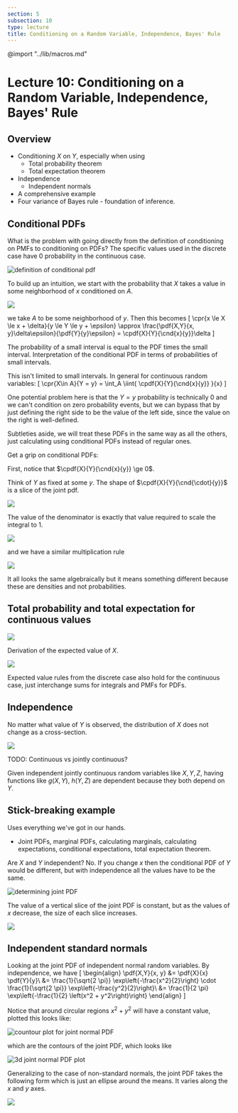 ```yaml
---
section: 5
subsection: 10
type: lecture
title: Conditioning on a Random Variable, Independence, Bayes' Rule
---
```


@import "../lib/macros.md"

# Lecture 10: Conditioning on a Random Variable, Independence, Bayes' Rule

## Overview

* Conditioning $X$ on $Y$, especially when using
  * Total probability theorem
  * Total expectation theorem
* Independence
  * Independent normals
* A comprehensive example
* Four variance of Bayes rule - foundation of inference.

## Conditional PDFs

What is the problem with going directly from the definition of conditioning on PMFs to conditioning on PDFs?
The specific values used in the discrete case have 0 probability in the continuous case.

![definition of conditional pdf](unit5lec10-conditioning-on-a-random-variable-independence-bayes-rule/976dcb959d4fcbff73601cc5011fe3b2.png)

To build up an intuition, we start with the probability that $X$ takes a value in some neighborhood of $x$ conditioned on $A$.

![](unit5lec10-conditioning-on-a-random-variable-independence-bayes-rule/225ba6f4ef2b54333e0f3182c653692e.png)

we take $A$ to be some neighborhood of $y$.
Then this becomes
\[
\cpr{x \le X \le x + \delta}{y \le Y \le y + \epsilon} \approx \frac{\pdf{X,Y}{x, y}\delta\epsilon}{\pdf{Y}{y}\epsilon} = \cpdf{X}{Y}{\cnd{x}{y}}\delta
\]

The probability of a small interval is equal to the PDF times the small interval. Interpretation of the conditional PDF in terms of probabilities of small intervals.

This isn't limited to small intervals. In general for continuous random variables:
\[
\cpr{X\in A}{Y = y} = \int_A \iint{ \cpdf{X}{Y}{\cnd{x}{y}} }{x}
\]

One potential problem here is that the $Y = y$ probability is technically 0 and we can't condition on zero probability events, but we can bypass that by just defining the right side to be the value of the left side, since the value on the right is well-defined.

Subtleties aside, we will treat these PDFs in the same way as all the others, just calculating using conditional PDFs instead of regular ones.

Get a grip on conditional PDFs:

First, notice that $\cpdf{X}{Y}{\cnd{x}{y}} \ge 0$.

Think of $Y$ as fixed at some $y$. The shape of $\cpdf{X}{Y}{\cnd{\cdot}{y}}$ is a slice of the joint pdf.

![](unit5lec10-conditioning-on-a-random-variable-independence-bayes-rule/2eced4cfe533bcb90937ac8c3aa1437e.png)

The value of the denominator is exactly that value required to scale the integral to 1.

![](unit5lec10-conditioning-on-a-random-variable-independence-bayes-rule/9ea7c1b2a09dfb1309e022c4378c00b4.png)

and we have a similar multiplication rule

![](unit5lec10-conditioning-on-a-random-variable-independence-bayes-rule/5879a0618a93b25fb67fae3469e8e633.png)

It all looks the same algebraically but it means something different because these are densities and not probabilities.

## Total probability and total expectation for continuous values

![](unit5lec10-conditioning-on-a-random-variable-independence-bayes-rule/3ede4bc78018cdab1172b3111d6f2fde.png)

Derivation of the expected value of $X$.

![](unit5lec10-conditioning-on-a-random-variable-independence-bayes-rule/fa6161b0d2f4bb11982c78550c5c7c6f.png)

Expected value rules from the discrete case also hold for the continuous case, just interchange sums for integrals and PMFs for PDFs.

## Independence

No matter what value of $Y$ is observed, the distribution of $X$ does not change as a cross-section.

![](unit5lec10-conditioning-on-a-random-variable-independence-bayes-rule/a871d7e68808f35e3556ee234fef27d0.png)

TODO: Continuous vs jointly continuous?

Given independent jointly continuous random variables like $X, Y, Z$, having functions like $g(X, Y)$, $h(Y, Z)$ are dependent because they both depend on $Y$.

## Stick-breaking example

Uses everything we've got in our hands.
* Joint PDFs, marginal PDFs, calculating marginals, calculating expectations, conditional expectations, total expectation theorem.

Are $X$ and $Y$ independent?
No. If you change $x$ then the conditional PDF of $Y$ would be different, but with independence all the values have to be the same.

![determining joint PDF ](unit5lec10-conditioning-on-a-random-variable-independence-bayes-rule/9cf5c0f17798b9f2f8bd8035f2d23345.png)

The value of a vertical slice of the joint PDF is constant, but as the values of $x$ decrease, the size of each slice increases.

![](unit5lec10-conditioning-on-a-random-variable-independence-bayes-rule/2ff8f01e274a793b9a27ca1ed33d1629.png)

## Independent standard normals

Looking at the joint PDF of independent normal random variables. By independence, we have
\[
\begin{align}
\pdf{X,Y}{x, y} &= \pdf{X}{x} \pdf{Y}{y}\\
&= \frac{1}{\sqrt{2 \pi}} \exp\left\{-\frac{x^2}{2}\right\} \cdot \frac{1}{\sqrt{2 \pi}} \exp\left\{-\frac{y^2}{2}\right\}\\
&= \frac{1}{2 \pi} \exp\left\{-\frac{1}{2} \left(x^2 + y^2\right)\right\}
\end{align}
\]

Notice that around circular regions $x^2 + y^2$ will have a constant value, plotted this looks like:

![countour plot for joint normal PDF](unit5lec10-conditioning-on-a-random-variable-independence-bayes-rule/9372db4651ac8ad4b673b3f649338ca0.png)

which are the contours of the joint PDF, which looks like

![3d joint normal PDF plot](unit5lec10-conditioning-on-a-random-variable-independence-bayes-rule/9ca6404fc93aa78c928551786f825c41.png)

Generalizing to the case of non-standard normals, the joint PDF takes the following form which is just an ellipse around the means. It varies along the $x$ and $y$ axes.

![](unit5lec10-conditioning-on-a-random-variable-independence-bayes-rule/5816e28c526a8859b7857fb434a6bb6a.png)
